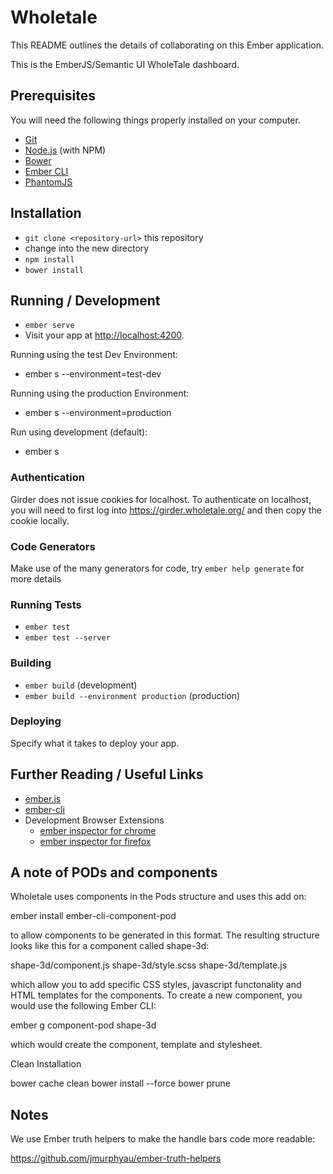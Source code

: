 # Wholetale

This README outlines the details of collaborating on this Ember application.

This is the EmberJS/Semantic UI WholeTale dashboard.

## Prerequisites

You will need the following things properly installed on your computer.

* [Git](http://git-scm.com/)
* [Node.js](http://nodejs.org/) (with NPM)
* [Bower](http://bower.io/)
* [Ember CLI](http://ember-cli.com/)
* [PhantomJS](http://phantomjs.org/)

## Installation

* `git clone <repository-url>` this repository
* change into the new directory
* `npm install`
* `bower install`

## Running / Development

* `ember serve`
* Visit your app at [http://localhost:4200](http://localhost:4200).

Running using the test Dev Environment:

*  ember s --environment=test-dev

Running using the production Environment:
*  ember s --environment=production

Run using development (default):

*  ember s


### Authentication

Girder does not issue cookies for localhost. To authenticate on localhost, you will need to first log into https://girder.wholetale.org/ and then copy the cookie locally.

### Code Generators

Make use of the many generators for code, try `ember help generate` for more details

### Running Tests

* `ember test`
* `ember test --server`

### Building

* `ember build` (development)
* `ember build --environment production` (production)

### Deploying

Specify what it takes to deploy your app.

## Further Reading / Useful Links

* [ember.js](http://emberjs.com/)
* [ember-cli](http://ember-cli.com/)
* Development Browser Extensions
  * [ember inspector for chrome](https://chrome.google.com/webstore/detail/ember-inspector/bmdblncegkenkacieihfhpjfppoconhi)
  * [ember inspector for firefox](https://addons.mozilla.org/en-US/firefox/addon/ember-inspector/)

## A note of PODs and components

Wholetale uses components in the Pods structure and uses this add on:

ember install ember-cli-component-pod

to allow components to be generated in this format. The resulting structure looks like this for a component called shape-3d:

shape-3d/component.js
shape-3d/style.scss
shape-3d/template.js

which allow you to add specific CSS styles, javascript functonality and HTML templates for the 
components. To create a new component, you would use the following Ember CLI:

ember g component-pod shape-3d

which would create the component, template and stylesheet. 

Clean Installation

bower cache clean
bower install --force
bower prune


## Notes

We use Ember truth helpers to make the handle bars code more readable:

https://github.com/jmurphyau/ember-truth-helpers
